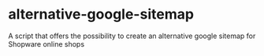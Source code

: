 # alternative-google-sitemap
A script that offers the possibility to create an alternative google sitemap for Shopware online shops
